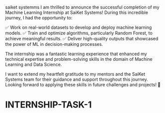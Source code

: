 saiket systemms
I am thrilled to announce the successful completion of my Machine Learning Internship at SaiKet Systems! During this incredible journey, I had the opportunity to:

✅ Work on real-world datasets to develop and deploy machine learning models.
✅ Train and optimize algorithms, particularly Random Forest, to achieve meaningful results.
✅ Deliver high-quality outputs that showcased the power of ML in decision-making processes.

The internship was a fantastic learning experience that enhanced my technical expertise and problem-solving skills in the domain of Machine Learning and Data Science.

I want to extend my heartfelt gratitude to my mentors and the SaiKet Systems team for their guidance and support throughout this journey. Looking forward to applying these skills in future challenges and projects! 🚀
# INTERNSHIP-TASK-1
